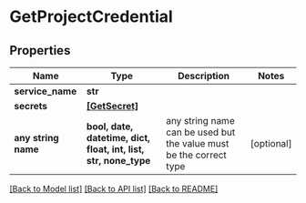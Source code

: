 # GetProjectCredential


## Properties
Name | Type | Description | Notes
------------ | ------------- | ------------- | -------------
**service_name** | **str** |  | 
**secrets** | [**[GetSecret]**](GetSecret.md) |  | 
**any string name** | **bool, date, datetime, dict, float, int, list, str, none_type** | any string name can be used but the value must be the correct type | [optional]

[[Back to Model list]](../README.md#documentation-for-models) [[Back to API list]](../README.md#documentation-for-api-endpoints) [[Back to README]](../README.md)


